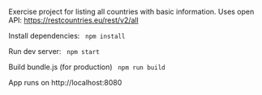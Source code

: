 Exercise project for listing all countries with basic information. Uses open API: https://restcountries.eu/rest/v2/all

Install dependencies:
<code>
npm install
</code>

Run dev server:
<code>
npm start
</code>

Build bundle.js (for production)
<code>
npm run build
</code>

App runs on http://localhost:8080
